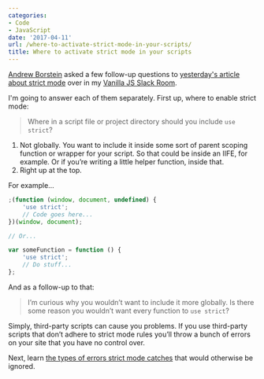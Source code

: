 ```yaml
---
categories:
- Code
- JavaScript
date: '2017-04-11'
url: /where-to-activate-strict-mode-in-your-scripts/
title: Where to activate strict mode in your scripts
---
```


[Andrew Borstein](http://andrewborstein.com) asked a few follow-up questions to [yesterday's article about strict mode](/javascript-strict-mode-and-why-you-should-always-use-it/) over in my [Vanilla JS Slack Room](/vanilla-js-guidebook/).

I'm going to answer each of them separately. First up, where to enable strict mode:

> Where in a script file or project directory should you include `use strict`?

1. Not globally. You want to include it inside some sort of parent scoping function or wrapper for your script. So that could be inside an IIFE, for example. Or if you’re writing a little helper function, inside that.
2. Right up at the top.

For example...

```javascript
;(function (window, document, undefined) {
    'use strict';
    // Code goes here...
})(window, document);

// Or...

var someFunction = function () {
    'use strict';
    // Do stuff...
};
```

And as a follow-up to that:

> I’m curious why you wouldn’t want to include it more globally. Is there some reason you wouldn’t want every function to `use strict`?

Simply, third-party scripts can cause you problems. If you use third-party scripts that don’t adhere to strict mode rules you’ll throw a bunch of errors on your site that you have no control over.

Next, learn [the types of errors strict mode catches](/types-of-errors-that-strict-mode-catches-that-would-otherwise-be-ignored/) that would otherwise be ignored.